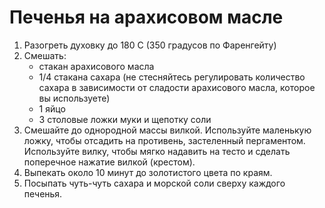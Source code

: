 # Печенья на арахисовом масле

1. Разогреть духовку до  180 С (350 градусов по Фаренгейту)
1. Смешать:
   * стакан арахисового масла
   * 1/4 стакана сахара (не стесняйтесь регулировать количество сахара в зависимости от сладости арахисового масла, которое вы используете)
   * 1 яйцо
   * 3 столовые ложки муки и щепотку соли
1. Смешайте до однородной массы вилкой. Используйте маленькую ложку, чтобы отсадить на противень, застеленный пергаментом. Используйте вилку, чтобы мягко надавить на тесто и сделать поперечное нажатие вилкой (крестом).
1. Выпекать около 10 минут до золотистого цвета по краям.
1. Посыпать чуть-чуть сахара и морской соли сверху каждого печенья.
